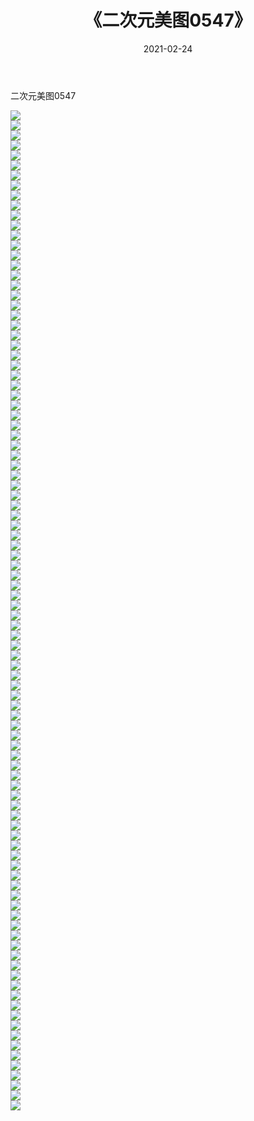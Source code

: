 ﻿---
layout: post
title:  《二次元美图0547》
date:   2021-02-24
img: http://imgx.orgx.ga/二次元/2021/二次元美图0547/000.jpg
categories: [美女, 清纯, 唯美]
---

二次元美图0547

 ![](http://imgx.orgx.ga/二次元/2021/二次元美图0547/001.jpg) <br>![](http://imgx.orgx.ga/二次元/2021/二次元美图0547/002.jpg) <br>![](http://imgx.orgx.ga/二次元/2021/二次元美图0547/003.jpg) <br>![](http://imgx.orgx.ga/二次元/2021/二次元美图0547/004.jpg) <br>![](http://imgx.orgx.ga/二次元/2021/二次元美图0547/005.jpg) <br>![](http://imgx.orgx.ga/二次元/2021/二次元美图0547/006.jpg) <br>![](http://imgx.orgx.ga/二次元/2021/二次元美图0547/007.jpg) <br>![](http://imgx.orgx.ga/二次元/2021/二次元美图0547/008.jpg) <br>![](http://imgx.orgx.ga/二次元/2021/二次元美图0547/009.jpg) <br>![](http://imgx.orgx.ga/二次元/2021/二次元美图0547/010.jpg) <br>![](http://imgx.orgx.ga/二次元/2021/二次元美图0547/011.jpg) <br>![](http://imgx.orgx.ga/二次元/2021/二次元美图0547/012.jpg) <br>![](http://imgx.orgx.ga/二次元/2021/二次元美图0547/013.jpg) <br>![](http://imgx.orgx.ga/二次元/2021/二次元美图0547/014.jpg) <br>![](http://imgx.orgx.ga/二次元/2021/二次元美图0547/015.jpg) <br>![](http://imgx.orgx.ga/二次元/2021/二次元美图0547/016.jpg) <br>![](http://imgx.orgx.ga/二次元/2021/二次元美图0547/017.jpg) <br>![](http://imgx.orgx.ga/二次元/2021/二次元美图0547/018.jpg) <br>![](http://imgx.orgx.ga/二次元/2021/二次元美图0547/019.jpg) <br>![](http://imgx.orgx.ga/二次元/2021/二次元美图0547/020.jpg) <br>![](http://imgx.orgx.ga/二次元/2021/二次元美图0547/021.jpg) <br>![](http://imgx.orgx.ga/二次元/2021/二次元美图0547/022.jpg) <br>![](http://imgx.orgx.ga/二次元/2021/二次元美图0547/023.jpg) <br>![](http://imgx.orgx.ga/二次元/2021/二次元美图0547/024.jpg) <br>![](http://imgx.orgx.ga/二次元/2021/二次元美图0547/025.jpg) <br>![](http://imgx.orgx.ga/二次元/2021/二次元美图0547/026.jpg) <br>![](http://imgx.orgx.ga/二次元/2021/二次元美图0547/027.jpg) <br>![](http://imgx.orgx.ga/二次元/2021/二次元美图0547/028.jpg) <br>![](http://imgx.orgx.ga/二次元/2021/二次元美图0547/029.jpg) <br>![](http://imgx.orgx.ga/二次元/2021/二次元美图0547/030.jpg) <br>![](http://imgx.orgx.ga/二次元/2021/二次元美图0547/031.jpg) <br>![](http://imgx.orgx.ga/二次元/2021/二次元美图0547/032.jpg) <br>![](http://imgx.orgx.ga/二次元/2021/二次元美图0547/033.jpg) <br>![](http://imgx.orgx.ga/二次元/2021/二次元美图0547/034.jpg) <br>![](http://imgx.orgx.ga/二次元/2021/二次元美图0547/035.jpg) <br>![](http://imgx.orgx.ga/二次元/2021/二次元美图0547/036.jpg) <br>![](http://imgx.orgx.ga/二次元/2021/二次元美图0547/037.jpg) <br>![](http://imgx.orgx.ga/二次元/2021/二次元美图0547/038.jpg) <br>![](http://imgx.orgx.ga/二次元/2021/二次元美图0547/039.jpg) <br>![](http://imgx.orgx.ga/二次元/2021/二次元美图0547/040.jpg) <br>![](http://imgx.orgx.ga/二次元/2021/二次元美图0547/041.jpg) <br>![](http://imgx.orgx.ga/二次元/2021/二次元美图0547/042.jpg) <br>![](http://imgx.orgx.ga/二次元/2021/二次元美图0547/043.jpg) <br>![](http://imgx.orgx.ga/二次元/2021/二次元美图0547/044.jpg) <br>![](http://imgx.orgx.ga/二次元/2021/二次元美图0547/045.jpg) <br>![](http://imgx.orgx.ga/二次元/2021/二次元美图0547/046.jpg) <br>![](http://imgx.orgx.ga/二次元/2021/二次元美图0547/047.jpg) <br>![](http://imgx.orgx.ga/二次元/2021/二次元美图0547/048.jpg) <br>![](http://imgx.orgx.ga/二次元/2021/二次元美图0547/049.jpg) <br>![](http://imgx.orgx.ga/二次元/2021/二次元美图0547/050.jpg) <br>![](http://imgx.orgx.ga/二次元/2021/二次元美图0547/051.jpg) <br>![](http://imgx.orgx.ga/二次元/2021/二次元美图0547/052.jpg) <br>![](http://imgx.orgx.ga/二次元/2021/二次元美图0547/053.jpg) <br>![](http://imgx.orgx.ga/二次元/2021/二次元美图0547/054.jpg) <br>![](http://imgx.orgx.ga/二次元/2021/二次元美图0547/055.jpg) <br>![](http://imgx.orgx.ga/二次元/2021/二次元美图0547/056.jpg) <br>![](http://imgx.orgx.ga/二次元/2021/二次元美图0547/057.jpg) <br>![](http://imgx.orgx.ga/二次元/2021/二次元美图0547/058.jpg) <br>![](http://imgx.orgx.ga/二次元/2021/二次元美图0547/059.jpg) <br>![](http://imgx.orgx.ga/二次元/2021/二次元美图0547/060.jpg) <br>![](http://imgx.orgx.ga/二次元/2021/二次元美图0547/061.jpg) <br>![](http://imgx.orgx.ga/二次元/2021/二次元美图0547/062.jpg) <br>![](http://imgx.orgx.ga/二次元/2021/二次元美图0547/063.jpg) <br>![](http://imgx.orgx.ga/二次元/2021/二次元美图0547/064.jpg) <br>![](http://imgx.orgx.ga/二次元/2021/二次元美图0547/065.jpg) <br>![](http://imgx.orgx.ga/二次元/2021/二次元美图0547/066.jpg) <br>![](http://imgx.orgx.ga/二次元/2021/二次元美图0547/067.jpg) <br>![](http://imgx.orgx.ga/二次元/2021/二次元美图0547/068.jpg) <br>![](http://imgx.orgx.ga/二次元/2021/二次元美图0547/069.jpg) <br>![](http://imgx.orgx.ga/二次元/2021/二次元美图0547/070.jpg) <br>![](http://imgx.orgx.ga/二次元/2021/二次元美图0547/071.jpg) <br>![](http://imgx.orgx.ga/二次元/2021/二次元美图0547/072.jpg) <br>![](http://imgx.orgx.ga/二次元/2021/二次元美图0547/073.jpg) <br>![](http://imgx.orgx.ga/二次元/2021/二次元美图0547/074.jpg) <br>![](http://imgx.orgx.ga/二次元/2021/二次元美图0547/075.jpg) <br>![](http://imgx.orgx.ga/二次元/2021/二次元美图0547/076.jpg) <br>![](http://imgx.orgx.ga/二次元/2021/二次元美图0547/077.jpg) <br>![](http://imgx.orgx.ga/二次元/2021/二次元美图0547/078.jpg) <br>![](http://imgx.orgx.ga/二次元/2021/二次元美图0547/079.jpg) <br>![](http://imgx.orgx.ga/二次元/2021/二次元美图0547/080.jpg) <br>![](http://imgx.orgx.ga/二次元/2021/二次元美图0547/081.jpg) <br>![](http://imgx.orgx.ga/二次元/2021/二次元美图0547/082.jpg) <br>![](http://imgx.orgx.ga/二次元/2021/二次元美图0547/083.jpg) <br>![](http://imgx.orgx.ga/二次元/2021/二次元美图0547/084.jpg) <br>![](http://imgx.orgx.ga/二次元/2021/二次元美图0547/085.jpg) <br>![](http://imgx.orgx.ga/二次元/2021/二次元美图0547/086.jpg) <br>![](http://imgx.orgx.ga/二次元/2021/二次元美图0547/087.jpg) <br>![](http://imgx.orgx.ga/二次元/2021/二次元美图0547/088.jpg) <br>![](http://imgx.orgx.ga/二次元/2021/二次元美图0547/089.jpg) <br>![](http://imgx.orgx.ga/二次元/2021/二次元美图0547/090.jpg) <br>![](http://imgx.orgx.ga/二次元/2021/二次元美图0547/091.jpg) <br>![](http://imgx.orgx.ga/二次元/2021/二次元美图0547/092.jpg) <br>![](http://imgx.orgx.ga/二次元/2021/二次元美图0547/093.jpg) <br>![](http://imgx.orgx.ga/二次元/2021/二次元美图0547/094.jpg) <br>![](http://imgx.orgx.ga/二次元/2021/二次元美图0547/095.jpg) <br>![](http://imgx.orgx.ga/二次元/2021/二次元美图0547/096.jpg) <br>![](http://imgx.orgx.ga/二次元/2021/二次元美图0547/097.jpg) <br>![](http://imgx.orgx.ga/二次元/2021/二次元美图0547/098.jpg) <br>![](http://imgx.orgx.ga/二次元/2021/二次元美图0547/099.jpg) <br>![](http://imgx.orgx.ga/二次元/2021/二次元美图0547/100.jpg) <br>